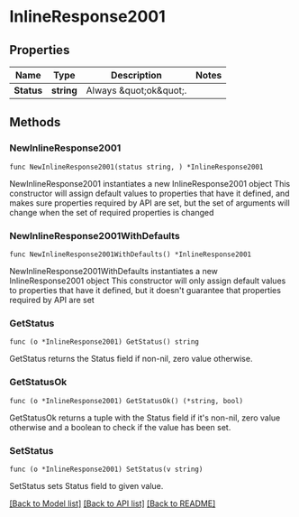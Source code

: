 # InlineResponse2001

## Properties

Name | Type | Description | Notes
------------ | ------------- | ------------- | -------------
**Status** | **string** | Always \&quot;ok\&quot;. | 

## Methods

### NewInlineResponse2001

`func NewInlineResponse2001(status string, ) *InlineResponse2001`

NewInlineResponse2001 instantiates a new InlineResponse2001 object
This constructor will assign default values to properties that have it defined,
and makes sure properties required by API are set, but the set of arguments
will change when the set of required properties is changed

### NewInlineResponse2001WithDefaults

`func NewInlineResponse2001WithDefaults() *InlineResponse2001`

NewInlineResponse2001WithDefaults instantiates a new InlineResponse2001 object
This constructor will only assign default values to properties that have it defined,
but it doesn't guarantee that properties required by API are set

### GetStatus

`func (o *InlineResponse2001) GetStatus() string`

GetStatus returns the Status field if non-nil, zero value otherwise.

### GetStatusOk

`func (o *InlineResponse2001) GetStatusOk() (*string, bool)`

GetStatusOk returns a tuple with the Status field if it's non-nil, zero value otherwise
and a boolean to check if the value has been set.

### SetStatus

`func (o *InlineResponse2001) SetStatus(v string)`

SetStatus sets Status field to given value.



[[Back to Model list]](../README.md#documentation-for-models) [[Back to API list]](../README.md#documentation-for-api-endpoints) [[Back to README]](../README.md)


